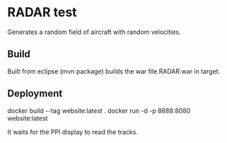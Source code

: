 RADAR test
==========
Generates a random field of aircraft with random velocities.

Build
-----
Built from eclipse (mvn package) builds the war file RADAR.war in target.

Deployment
----------
docker build --tag website:latest . 
docker run -d -p 8888:8080 website:latest

It waits for the PPI display to read the tracks.

